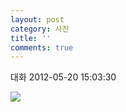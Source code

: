 ```yaml
---
layout: post
category: 사진
title: ''
comments: true
---
```

대화
2012-05-20 15:03:30


  

![][link0]

  


[link0]:https://t1.daumcdn.net/cfile/tistory/120EA43B4FB8892A2D
